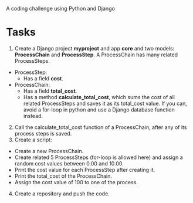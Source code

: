 A coding challenge using Python and Django

# Tasks #
1. Create a Django project **myproject** and app **core** and two models: **ProcessChain** and **ProcessStep**. A ProcessChain has many related ProcessSteps.
* ProcessStep:
    * Has a field **cost**.
* ProcessChain:
    * Has a field **total_cost**.
    * Has a method **calculate_total_cost**, which sums the cost of all related ProcessSteps and saves it as its total_cost value. If you can, avoid a for-loop in python and use a Django database function instead.
2. Call the calculate_total_cost function of a ProcessChain, after any of its process steps is saved.
3. Create a script:
* Create a new ProcessChain.
* Create related 5 ProcessSteps (for-loop is allowed here) and assign a random cost values between 0.00 and 10.00. 
* Print the cost value for each ProcessStep after creating it.
* Print the total_cost of the ProcessChain.
* Assign the cost value of 100 to one of the process.
4. Create a repository and push the code.
